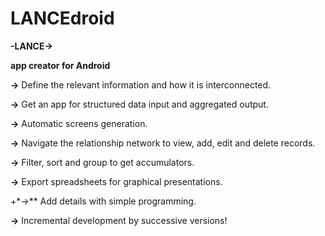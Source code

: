 # LANCEdroid

**-LANCE->**
 
**app creator for Android**

**->** Define the relevant information and how it is interconnected.

**->** Get an app for structured data input and aggregated output.

**->** Automatic screens generation.

**->** Navigate the relationship network to view, add, edit and delete records.

**->** Filter, sort and group to get accumulators.

**->** Export spreadsheets for graphical presentations.

+*->** Add details with simple programming.

**->** Incremental development by successive versions!
